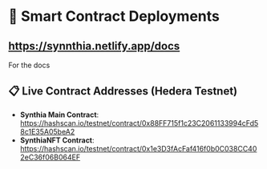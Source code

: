 # 🔗 Smart Contract Deployments


## https://synnthia.netlify.app/docs 
For the docs

## 📋 Live Contract Addresses (Hedera Testnet)

- **Synthia Main Contract**: https://hashscan.io/testnet/contract/0x88FF715f1c23C2061133994cFd58c1E35A05beA2
- **SynthiaNFT Contract**: https://hashscan.io/testnet/contract/0x1e3D3fAcFaf416f0b0C038CC402eC36f06B064EF
